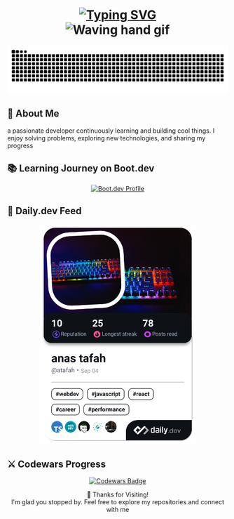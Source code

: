 <h1 align="center">
  <a href="https://git.io/typing-svg">
    <img src="https://readme-typing-svg.herokuapp.com?font=Righteous&size=30&duration=3000&pause=500&color=F75C7E&center=true&vCenter=true&width=500&lines=Welcome+to+my+GitHub+Profile" alt="Typing SVG" />
  </a>
  <br/>
  <img src="https://media.giphy.com/media/hvRJCLFzcasrR4ia7z/giphy.gif" width="40px" alt="Waving hand gif" />
</h1>

<p align="center"> <img src="https://raw.githubusercontent.com/atafah/atafah/output/snake.svg" alt="GitHub activity animation" /> </p>

<h2>🚀 About Me</h2>
a passionate developer continuously learning and building cool things. I enjoy solving problems, exploring new technologies, and sharing my progress

<h2>📚 Learning Journey on Boot.dev</h2>
<p align="center"> <a href="https://www.boot.dev/u/atafah" target="_blank"> <img src="https://api.boot.dev/v1/users/public/5f5b8811-5e83-4744-833a-f1dcea42576d/thumbnail" alt="Boot.dev Profile" /> </a> </p>

<h2>📰 Daily.dev Feed</h2>
<p align="center"> <a href="https://app.daily.dev/atafah"> <img src="./devcard.png" width="356" alt="Daily.dev Card" /> </a> </p>

<h2>⚔️ Codewars Progress</h2>
<p align="center"> <a href="https://www.codewars.com/users/atafah" target="_blank"> <img src="https://www.codewars.com/users/atafah/badges/large" alt="Codewars Badge" /> </a> </p>

<p align="center">
🙌 Thanks for Visiting!
  <br/>
I'm glad you stopped by. Feel free to explore my repositories and connect with me</p>
